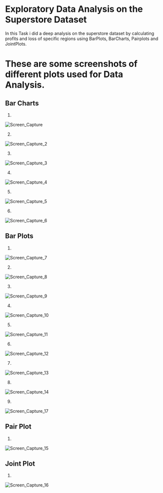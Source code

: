 # Exploratory Data Analysis on the Superstore Dataset
In this Task i did a deep analysis on the superstore dataset by calculating profits and loss of specific regions using BarPlots, BarCharts, Pairplots and JointPlots.

# These are some screenshots of different plots used for Data Analysis.
## Bar Charts

1. 
![Screen_Capture](https://user-images.githubusercontent.com/60468275/92328034-b1a14000-f07b-11ea-8a1b-79e1af761dfe.PNG)

2. 
![Screen_Capture_2](https://user-images.githubusercontent.com/60468275/92328052-cbdb1e00-f07b-11ea-82f1-44cebdacdb2f.PNG)

3. 
![Screen_Capture_3](https://user-images.githubusercontent.com/60468275/92328058-d72e4980-f07b-11ea-8b7a-b9e0bc9ee62b.PNG)

4. 
![Screen_Capture_4](https://user-images.githubusercontent.com/60468275/92328065-e614fc00-f07b-11ea-8426-e5f750e026ca.PNG)

5. 
![Screen_Capture_5](https://user-images.githubusercontent.com/60468275/92328077-fd53e980-f07b-11ea-9551-bb47c0442944.PNG)

6. 
![Screen_Capture_6](https://user-images.githubusercontent.com/60468275/92328085-0775e800-f07c-11ea-9449-f638eb23315b.PNG)


## Bar Plots

1. 
![Screen_Capture_7](https://user-images.githubusercontent.com/60468275/92328111-27a5a700-f07c-11ea-91b3-57d61e7828e8.PNG)

2. 
![Screen_Capture_8](https://user-images.githubusercontent.com/60468275/92328134-4146ee80-f07c-11ea-8182-e16ba10d910a.PNG)

3. 
![Screen_Capture_9](https://user-images.githubusercontent.com/60468275/92328122-32603c00-f07c-11ea-8aa6-fc8b82b6f5cc.PNG)

4. 
![Screen_Capture_10](https://user-images.githubusercontent.com/60468275/92328146-5459be80-f07c-11ea-8413-fb5782a96255.PNG)

5. 
![Screen_Capture_11](https://user-images.githubusercontent.com/60468275/92328154-5facea00-f07c-11ea-88ed-c3664a8ab56c.PNG)

6. 
![Screen_Capture_12](https://user-images.githubusercontent.com/60468275/92328160-69cee880-f07c-11ea-9a4f-88da64b921de.PNG)

7. 
![Screen_Capture_13](https://user-images.githubusercontent.com/60468275/92328176-74897d80-f07c-11ea-84ba-c520c74b48fc.PNG)

8. 
![Screen_Capture_14](https://user-images.githubusercontent.com/60468275/92328186-80753f80-f07c-11ea-80f6-ba1c1e082846.PNG)

9. 
![Screen_Capture_17](https://user-images.githubusercontent.com/60468275/92328193-8ec35b80-f07c-11ea-9d5e-86e87b487871.PNG)


## Pair Plot
1. 
![Screen_Capture_15](https://user-images.githubusercontent.com/60468275/92328213-a569b280-f07c-11ea-89eb-f1b7a63f85fb.PNG)


## Joint Plot
1. 
![Screen_Capture_16](https://user-images.githubusercontent.com/60468275/92328220-b4506500-f07c-11ea-8963-40ce01752349.PNG)
